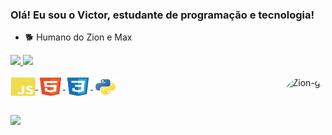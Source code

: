 ### Olá! Eu sou o Victor, estudante de programação e tecnologia!
<!---<a href="https://www.linkedin.com/in/rafaella-ballerini-45875016a" target="_blank"><img src="https://img.shields.io/badge/-LinkedIn-%230077B5?style=for-the-badge&logo=linkedin&logoColor=white" target="_blank">-->

- 🐕 Humano do Zion e Max

<div>
  <a href="https://github.com/ZionODog">
  <img height="180em" src="https://github-readme-stats.vercel.app/api?username=ZionODog&show_icons=true&theme=dark&include_all_commits=true&count_private=true"/>
  <img height="180em" src="https://github-readme-stats.vercel.app/api/top-langs/?username=ZionODog&layout=compact&langs_count=7&theme=dark"/>
</div>
<div style="display: inline_block"><br>
  <img align="center" alt="Zion-Js" height="30" width="40" src="https://raw.githubusercontent.com/devicons/devicon/master/icons/javascript/javascript-plain.svg">
  <img align="center" alt="Zion-HTML" height="30" width="40" src="https://raw.githubusercontent.com/devicons/devicon/master/icons/html5/html5-original.svg">
  <img align="center" alt="Zion-CSS" height="30" width="40" src="https://raw.githubusercontent.com/devicons/devicon/master/icons/css3/css3-original.svg">
  <img align="center" alt="Zion-Python" height="30" width="40" src="https://raw.githubusercontent.com/devicons/devicon/master/icons/python/python-original.svg">
  <img align="right" alt="Zion-gif" height="150" style="border-radius:50px;" src="https://c.tenor.com/8QO0Qk29p28AAAAM/sett-berrinche.gif">
</div>

##
  
<div>
      <a href = "victoralejandrod.santos@gmail.com"><img src="https://img.shields.io/badge/-Gmail-%23333?style=for-the-badge&logo=gmail&logoColor=red" target="_blank"></a>
</div>  
  
